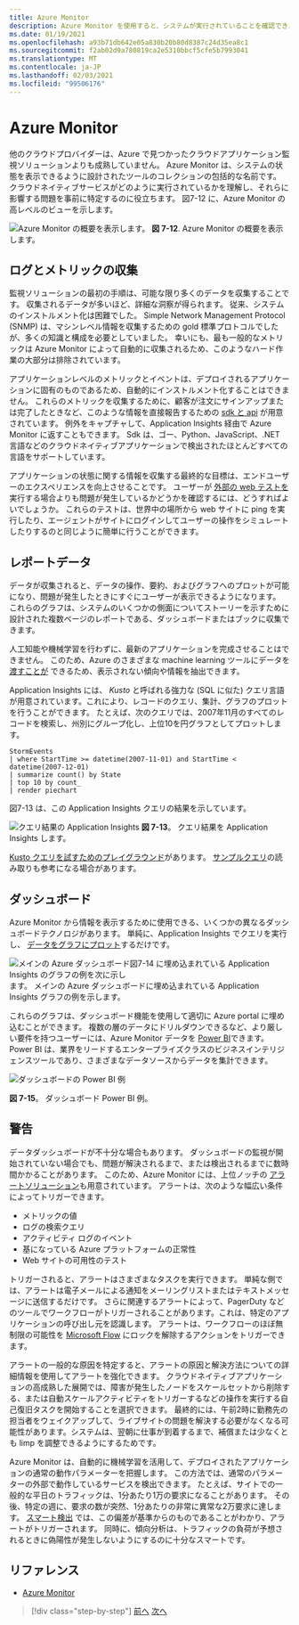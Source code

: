 ```yaml
---
title: Azure Monitor
description: Azure Monitor を使用すると、システムが実行されていることを確認できます。
ms.date: 01/19/2021
ms.openlocfilehash: a93b71db642e05a830b20b80d8387c24d35ea8c1
ms.sourcegitcommit: f2ab02d9a780819ca2e5310bbcf5cfe5b7993041
ms.translationtype: MT
ms.contentlocale: ja-JP
ms.lasthandoff: 02/03/2021
ms.locfileid: "99506176"
---
```

# <a name="azure-monitor"></a>Azure Monitor

他のクラウドプロバイダーは、Azure で見つかったクラウドアプリケーション監視ソリューションよりも成熟していません。 Azure Monitor は、システムの状態を表示できるように設計されたツールのコレクションの包括的な名前です。 クラウドネイティブサービスがどのように実行されているかを理解し、それらに影響する問題を事前に特定するのに役立ちます。 図7-12 に、Azure Monitor の高レベルのビューを示します。

![Azure Monitor の概要を表示します。 ](./media/azure-monitor.png)
**図 7-12**. Azure Monitor の概要を表示します。

## <a name="gathering-logs-and-metrics"></a>ログとメトリックの収集

監視ソリューションの最初の手順は、可能な限り多くのデータを収集することです。 収集されるデータが多いほど、詳細な洞察が得られます。 従来、システムのインストルメント化は困難でした。 Simple Network Management Protocol (SNMP) は、マシンレベル情報を収集するための gold 標準プロトコルでしたが、多くの知識と構成を必要としていました。 幸いにも、最も一般的なメトリックは Azure Monitor によって自動的に収集されるため、このようなハード作業の大部分は排除されています。

アプリケーションレベルのメトリックとイベントは、デプロイされるアプリケーションに固有のものであるため、自動的にインストルメント化することはできません。 これらのメトリックを収集するために、顧客が注文にサインアップまたは完了したときなど、このような情報を直接報告するための [sdk と api](/azure/azure-monitor/app/api-custom-events-metrics) が用意されています。 例外をキャプチャして、Application Insights 経由で Azure Monitor に返すこともできます。 Sdk は、ゴー、Python、JavaScript、.NET 言語などのクラウドネイティブアプリケーションで検出されたほとんどすべての言語をサポートしています。

アプリケーションの状態に関する情報を収集する最終的な目標は、エンドユーザーのエクスペリエンスを向上させることです。 ユーザーが [外部の web テストを](/azure/azure-monitor/app/monitor-web-app-availability)実行する場合よりも問題が発生しているかどうかを確認するには、どうすればよいでしょうか。 これらのテストは、世界中の場所から web サイトに ping を実行したり、エージェントがサイトにログインしてユーザーの操作をシミュレートしたりするのと同じように簡単に行うことができます。

## <a name="reporting-data"></a>レポートデータ

データが収集されると、データの操作、要約、およびグラフへのプロットが可能になり、問題が発生したときにすぐにユーザーが表示できるようになります。 これらのグラフは、システムのいくつかの側面についてストーリーを示すために設計された複数ページのレポートである、ダッシュボードまたはブックに収集できます。

人工知能や機械学習を行わずに、最新のアプリケーションを完成させることはできません。 このため、Azure のさまざまな machine learning ツールにデータを [渡すことが](https://www.youtube.com/watch?v=Cuza-I1g9tw) できるため、表示されない傾向や情報を抽出できます。

Application Insights には、 *Kusto* と呼ばれる強力な (SQL に似た) クエリ言語が用意されています。これにより、レコードのクエリ、集計、グラフのプロットを行うことができます。 たとえば、次のクエリでは、2007年11月のすべてのレコードを検索し、州別にグループ化し、上位10を円グラフとしてプロットします。

```kusto
StormEvents
| where StartTime >= datetime(2007-11-01) and StartTime < datetime(2007-12-01)
| summarize count() by State
| top 10 by count_
| render piechart
```

図7-13 は、この Application Insights クエリの結果を示しています。

![クエリ結果の Application Insights ](./media/application_insights_example.png)
 **図 7-13**。 クエリ結果を Application Insights します。

[Kusto クエリを試すためのプレイグラウンド](https://dataexplorer.azure.com/clusters/help/databases/Samples)があります。 [サンプルクエリ](/azure/kusto/query/samples)の読み取りも参考になる場合があります。

## <a name="dashboards"></a>ダッシュボード

Azure Monitor から情報を表示するために使用できる、いくつかの異なるダッシュボードテクノロジがあります。 単純に、Application Insights でクエリを実行し、 [データをグラフにプロット](/azure/azure-monitor/learn/tutorial-app-dashboards)するだけです。

![メインの Azure ダッシュボード図7-14 に埋め込まれている Application Insights のグラフの例を次に示し ](./media/azure_dashboard.png)
 ます。 メインの Azure ダッシュボードに埋め込まれている Application Insights グラフの例を示します。

これらのグラフは、ダッシュボード機能を使用して適切に Azure portal に埋め込むことができます。 複数の層のデータにドリルダウンできるなど、より厳しい要件を持つユーザーには、Azure Monitor データを [Power BI](https://powerbi.microsoft.com/)できます。 Power BI は、業界をリードするエンタープライズクラスのビジネスインテリジェンスツールであり、さまざまなデータソースからデータを集計できます。

![ダッシュボードの Power BI 例](./media/powerbidashboard.png)

**図 7-15**。 ダッシュボード Power BI 例。

## <a name="alerts"></a>警告

データダッシュボードが不十分な場合もあります。 ダッシュボードの監視が開始されていない場合でも、問題が解決されるまで、または検出されるまでに数時間かかることがあります。 このため、Azure Monitor には、上位ノッチの [アラートソリューション](/azure/azure-monitor/platform/alerts-overview)も用意されています。 アラートは、次のような幅広い条件によってトリガーできます。

- メトリックの値
- ログの検索クエリ
- アクティビティ ログのイベント
- 基になっている Azure プラットフォームの正常性
- Web サイトの可用性のテスト

トリガーされると、アラートはさまざまなタスクを実行できます。 単純な側では、アラートは電子メールによる通知をメーリングリストまたはテキストメッセージに送信するだけです。 さらに関連するアラートによって、PagerDuty などのツールでワークフローがトリガーされることがあります。これは、特定のアプリケーションの呼び出し元を認識します。 アラートは、ワークフローのほぼ無制限の可能性を [Microsoft Flow](https://flow.microsoft.com/) にロックを解除するアクションをトリガーできます。

アラートの一般的な原因を特定すると、アラートの原因と解決方法についての詳細情報を使用してアラートを強化できます。 クラウドネイティブアプリケーションの高成熟した展開では、障害が発生したノードをスケールセットから削除する、または自動スケールアクティビティをトリガーするなどの操作を実行する自己復旧タスクを開始することを選択できます。 最終的には、午前2時に勤務先の担当者をウェイクアップして、ライブサイトの問題を解決する必要がなくなる可能性があります。システムは、翌朝に仕事が到着するまで、補償または少なくとも limp を調整できるようにするためです。

Azure Monitor は、自動的に機械学習を活用して、デプロイされたアプリケーションの通常の動作パラメーターを把握します。 この方法では、通常のパラメーターの外部で動作しているサービスを検出できます。 たとえば、サイトでの一般的な平日のトラフィックは、1分あたり1万の要求になることがあります。 その後、特定の週に、要求の数が突然、1分あたりの非常に異常な2万要求に達します。 [スマート検出](/azure/azure-monitor/app/proactive-diagnostics) では、この偏差が基準からのものであることがわかり、アラートがトリガーされます。 同時に、傾向分析は、トラフィックの負荷が予想されるときに偽陽性が発生しないようにするのに十分なスマートです。

## <a name="references"></a>リファレンス

- [Azure Monitor](/azure/azure-monitor/overview)

>[!div class="step-by-step"]
>[前へ](monitoring-azure-kubernetes.md)
>[次へ](identity.md)
